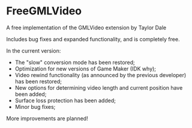 # FreeGMLVideo

A free implementation of the GMLVideo extension by Taylor Dale

Includes bug fixes and expanded functionality, and is completely free.

In the current version:
- The "slow" conversion mode has been restored;
- Optimization for new versions of Game Maker (IDK why);
- Video rewind functionality (as announced by the previous developer) has been restored;
- New options for determining video length and current position have been added;
- Surface loss protection has been added;
- Minor bug fixes;

More improvements are planned!
